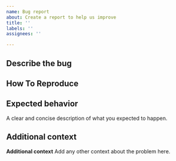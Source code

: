 ```yaml
---
name: Bug report
about: Create a report to help us improve
title: ''
labels: ''
assignees: ''

---
```


## Describe the bug
<!-- A clear and concise description of what the bug is. -->

## How To Reproduce
<!-- E.g. Steps to reproduce the behavior:
1. Go to '...'
2. Click on '....'
3. Scroll down to '....'
4. See error -->

## Expected behavior
A clear and concise description of what you expected to happen.

## Additional context
<!--
**Screenshots**: If applicable, add screenshots to help explain your problem.

**Desktop context:**
 - OS: [e.g. iOS]
 - Browser [e.g. chrome, safari]
 - Version [e.g. 22]

**Smartphone context:**
 - Device: [e.g. iPhone6]
 - OS: [e.g. iOS8.1]
 - Browser [e.g. stock browser, safari]
 - Version [e.g. 22]
 -->




**Additional context**
Add any other context about the problem here.
